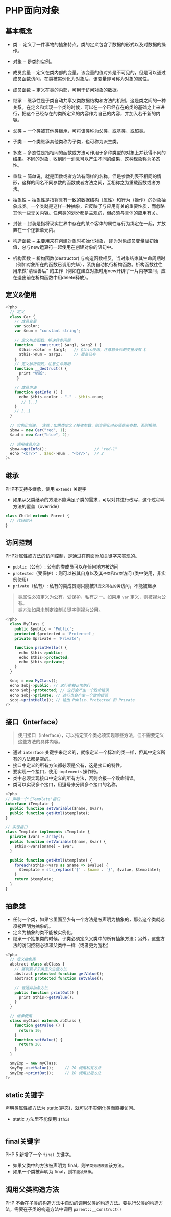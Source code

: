 # PHP面向对象
<!-- toc -->

## 基本概念

- 类 − 定义了一件事物的抽象特点。类的定义包含了数据的形式以及对数据的操作。

- 对象 − 是类的实例。

- 成员变量 − 定义在类内部的变量。该变量的值对外是不可见的，但是可以通过成员函数访问，在类被实例化为对象后，该变量即可称为对象的属性。

- 成员函数 − 定义在类的内部，可用于访问对象的数据。

- 继承 − 继承性是子类自动共享父类数据结构和方法的机制，这是类之间的一种关系。在定义和实现一个类的时候，可以在一个已经存在的类的基础之上来进行，把这个已经存在的类所定义的内容作为自己的内容，并加入若干新的内容。

- 父类 − 一个类被其他类继承，可将该类称为父类，或基类，或超类。

- 子类 − 一个类继承其他类称为子类，也可称为派生类。

- 多态 − 多态性是指相同的函数或方法可作用于多种类型的对象上并获得不同的结果。不同的对象，收到同一消息可以产生不同的结果，这种现象称为多态性。

- 重载 − 简单说，就是函数或者方法有同样的名称，但是参数列表不相同的情形，这样的同名不同参数的函数或者方法之间，互相称之为重载函数或者方法。

- 抽象性 − 抽象性是指将具有一致的数据结构（属性）和行为（操作）的对象抽象成类。一个类就是这样一种抽象，它反映了与应用有关的重要性质，而忽略其他一些无关内容。任何类的划分都是主观的，但必须与具体的应用有关。

- 封装 − 封装是指将现实世界中存在的某个客体的属性与行为绑定在一起，并放置在一个逻辑单元内。

- 构造函数 − 主要用来在创建对象时初始化对象， 即为对象成员变量赋初始值，总与new运算符一起使用在创建对象的语句中。

- 析构函数 − 析构函数(destructor) 与构造函数相反，当对象结束其生命周期时（例如对象所在的函数已调用完毕），系统自动执行析构函数。析构函数往往用来做"清理善后" 的工作（例如在建立对象时用new开辟了一片内存空间，应在退出前在析构函数中用delete释放）。

## 定义&使用

```js
<?php
  // 定义
  class Car {
    // 成员变量
    var $color;
    var $num = "constant string";

    // 定义构造函数，解决传参问题
    function __construct( $arg1, $arg2 ) {
      $this->color = $arg1;   // $this使用，注意箭头后的变量没有 $
      $this->num = $arg2;     // 覆盖已有
    }
    // 定义解析函数，注意生命周期
    function __destruct() {
      print "销毁";
     }

    // 成员方法
    function getInfo () {
      echo $this->color . "-" . $this->num;
       // [..]
    }
    // [..]
  }

  // 实例化创建。 注意：如果类定义了接收参数，则实例化时必须携带参数，否则报错。
  $bmw = new Car("red", 1);
  $aud = new Car("blue", 2);

  // 调用成员方法
  $bmw->getInfo();                     // "red-1"
  echo "<br/>" . $aud->num . "<br/>";  // 2
?>
```

## 继承

PHP不支持多继承，使用 `extends` 关键字

- 如果从父类继承的方法不能满足子类的需求，可以对其进行改写，这个过程叫方法的覆盖（override）

```js
class Child extends Parent {
  // 代码部分
}
```

## 访问控制

PHP对属性或方法的访问控制，是通过在前面添加关键字来实现的。

- `public`（公有）: 公有的类成员可以在任何地方被访问
- `protected`（受保护）: 则可以被其自身以及其`子类`和`父类`访问 (类中使用，非实例使用)
- `private`（私有）: 私有的类成员则只能被`其定义所在的类`访问，不能被继承

> 类属性必须定义为公有，受保护，私有之一。如果用 `var` 定义，则被视为公有。   
> 类方法如果未制定控制关键字则视为公用。

```js
<?php
  class MyClass {
    public $public = 'Public';
    protected $protected = 'Protected';
    private $private = 'Private';

    function printHello() {
      echo $this->public;
      echo $this->protected;
      echo $this->private;
    }
  }

  $obj = new MyClass();
  echo $obj->public; // 这行能被正常执行
  echo $obj->protected; // 这行会产生一个致命错误
  echo $obj->private; // 这行也会产生一个致命错误
  $obj->printHello(); // 输出 Public、Protected 和 Private
?>
```

## 接口（interface）

> 使用接口（interface），可以指定某个类必须实现哪些方法，但不需要定义这些方法的具体内容。

- 通过 `interface` 关键字来定义的，就像定义一个标准的类一样，但其中定义所有的方法都是空的。
- 接口中定义的所有方法都必须是公有，这是接口的特性。
- 要实现一个接口，使用 `implements` 操作符。
- 类中必须实现接口中定义的所有方法，否则会报一个致命错误。
- 类可以实现多个接口，用逗号来分隔多个接口的名称。

```js
<?php
// 声明一个'iTemplate'接口
interface iTemplate {
  public function setVariable($name, $var);
  public function getHtml($template);
}

// 实现接口
class Template implements iTemplate {
  private $vars = array();
  public function setVariable($name, $var) {
    $this->vars[$name] = $var;
  }

  public function getHtml($template) {
    foreach($this->vars as $name => $value) {
      $template = str_replace('{' . $name . '}', $value, $template);
    }
    return $template;
  }
}
```

## 抽象类

- 任何一个类，如果它里面至少有一个方法是被声明为抽象的，那么这个类就必须被声明为抽象的。
- 定义为抽象的类不能被实例化。
- 继承一个抽象类的时候，子类必须定义父类中的所有抽象方法；另外，这些方法的访问控制必须和父类中一样（或者更为宽松）

```js
<?php
  // 定义抽象类
  abstract class abClass {
    // 强制要求子类定义这些方法
    abstract protected function getValue();
    abstract protected function setValue();

    // 普通非抽象方法
    public function printOut() {
      print $this->getValue();
    }
  }

  // 继承使用
  class myClass extends abClass {
    function getValue () {
      return 10;
    }
    function setValue() {
      return 20;
    }
  }

  $myExp = new myClass;
  $myExp->setValue();     // 20 调用私有方法
  $myExp->printOut();     // 10 调用公用方法
?>
```

## static关键字

声明类属性或方法为 static(静态)，就可以不实例化类而直接访问。

- static 方法里不能使用 `$this`

```js

```

## final关键字

PHP 5 新增了一个 `final` 关键字。

- 如果父类中的方法被声明为 final，则`子类无法覆盖`该方法。
- 如果一个类被声明为 final，则`不能被继承`。

## 调用父类构造方法

PHP 不会在子类的构造方法中自动的调用父类的构造方法。要执行父类的构造方法，需要在子类的构造方法中调用 `parent::__construct()`

